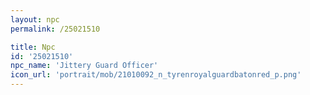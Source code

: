```yaml
---
layout: npc
permalink: /25021510

title: Npc
id: '25021510'
npc_name: 'Jittery Guard Officer'
icon_url: 'portrait/mob/21010092_n_tyrenroyalguardbatonred_p.png'
---
```

